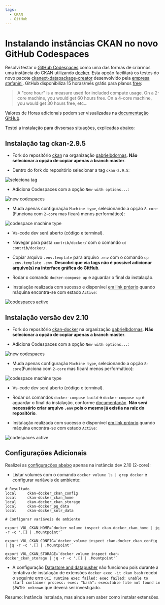 ```yaml
---
tags:
  - CKAN
  - GitHub
---
```


# Instalando instâncias CKAN no novo GitHub Codespaces

Resolvi testar o [GitHub Codespaces](https://github.com/features/codespaces) como uma das formas de criarmos uma instância do CKAN utilizando [docker](https://docs.ckan.org/en/2.9/maintaining/installing/install-from-docker-compose.html#installing-ckan-with-docker-compose).
Esta opção facilitará os testes do novo pacote [ckanext-datapackage-creator](https://github.com/transparencia-mg/ckanext-datapackage-creator) desenvolvido pela [empresa stefanini](https://transparencia-mg.github.io/work-stefanini/).
GitHub disponibiliza 15 horas/mês grátis para planos [free](https://github.com/settings/billing/plans#:~:text=GitHub%20Codespaces-,Spin,-up%20fully%20configured):

> A "core hour" is a measure used for included compute usage. On a 2-core machine, you would get 60 hours free. On a 4-core machine, you would get 30 hours free, etc...

Valores de Horas adicionais podem ser visualizadas na [documentação GitHub](https://docs.github.com/en/billing/managing-billing-for-github-codespaces/about-billing-for-github-codespaces#:~:text=2%2Dcore%20machine.-,Component,-Machine%20type).

Testei a instalação para divsersas situações, explicadas abaixo:

## Instalação tag ckan-2.9.5

- Fork do repositório [ckan](https://github.com/ckan/ckan) na organização [gabrielbdornas](https://github.com/gabrielbdornas/ckan). **Não selecionar a opção de copiar apenas a branch master**.

- Dentro do fork do repositório selecionar a tag `ckan-2.9.5`:

![seleciona tag](https://imgur.com/g5KXuQx.png)

- Adiciona Codespaces com a opção `New with options...`:

![new codespaces](https://imgur.com/BJaHjtB.png)

- Muda apenas configuração `Machine type`, selecionando a opção `8-core` (Funciona com `2-core` mas ficará menos performático):

![codespace machine type](https://imgur.com/KLm3l0n.png)

- Vs-code dev será aberto (código e terminal).

- Navegar para pasta `contrib/docker/` com o comando `cd contrib/docker/`.

- Copiar arquivo `.env.template` para arquivo `.env` com o comando `cp .env.template .env`. **Descobri que via tags não é possível adicionar arquivo(s) na interface gráfica do GitHub**.

- Rodar o comando `docker-compose up` e aguardar o final da instalação.

- Instalação realizada com sucesso e disponível [em link próprio](https://gabrielbdornas-opulent-carnival-647jgw74g6639xv-5000.preview.app.github.dev/) quando máquina encontra-se com estado `Active`:

![codespaces active](https://imgur.com/6S4PHKC.png)

## Instalação versão dev 2.10

- Fork do repositório [ckan-docker](https://github.com/ckan/ckan-docker) na organização [gabrielbdornas](https://github.com/gabrielbdornas/ckan-docker). **Não selecionar a opção de copiar apenas a branch master**.

- Adiciona Codespaces com a opção `New with options...`:

![new codespaces](https://imgur.com/BJaHjtB.png)

- Muda apenas configuração `Machine type`, selecionando a opção `8-core`(Funciona com `2-core` mas ficará menos performático):

![codespace machine type](https://imgur.com/KLm3l0n.png)

- Vs-code dev será aberto (código e terminal).

- Rodar os comandos `docker-compose build` e `docker-compose up` e aguardar o final da instalação, conforme [documentação](https://github.com/ckan/ckan-docker#quick-start). **Não será necessário criar arquivo `.env` pois o mesmo já existia na raiz do repositório**.

- Instalação realizada com sucesso e disponível [em link próprio](https://gabrielbdornas-psychic-rotary-phone-rpvjgwvpg97hpx66-5000.preview.app.github.dev/) quando máquina encontra-se com estado `Active`:

![codespaces active](https://imgur.com/msZM5xj.png)

## Configurações Adicionais

Realizei as [configurações abaixo](https://docs.ckan.org/en/2.9/maintaining/installing/install-from-docker-compose.html#installing-ckan-with-docker-compose:~:text=CKAN%20Datapusher%20image.-,There%20should,-be%20four%20named) apenas na instância dev 2.10 (2-core):

- Listar volumes com o comando `docker volume ls | grep docker` e configurar variáveis de ambiente:

```
# Resultado
local     ckan-docker_ckan_config
local     ckan-docker_ckan_home
local     ckan-docker_ckan_storage
local     ckan-docker_pg_data
local     ckan-docker_solr_data

# Configurar variáveis de ambiente

export VOL_CKAN_HOME=`docker volume inspect ckan-docker_ckan_home | jq -r -c '.[] | .Mountpoint'`

export VOL_CKAN_CONFIG=`docker volume inspect ckan-docker_ckan_config | jq -r -c '.[] | .Mountpoint'`

export VOL_CKAN_STORAGE=`docker volume inspect ckan-docker_ckan_storage | jq -r -c '.[] | .Mountpoint'`
```

- A configuração [Datastore and datapusher](https://docs.ckan.org/en/2.9/maintaining/installing/install-from-docker-compose.html#datastore-and-datapusher) não funcionou pois durante a tentativa de instalação de extensões `docker exec -it ckan bash` recebi o seguinte erro `OCI runtime exec failed: exec failed: unable to start container process: exec: "bash": executable file not found in $PATH: unknown` que deverá ser investigado.

Resumo: Instância instalada, mas ainda sem saber como instalar extensões.

